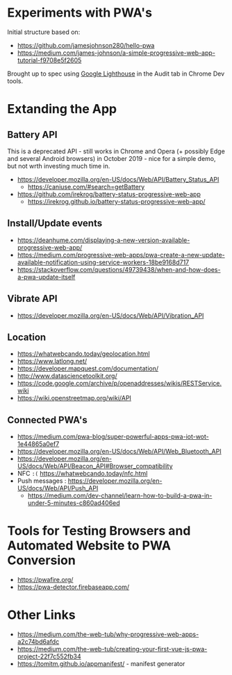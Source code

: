 # Experiments with PWA's

Initial structure based on:
* https://github.com/jamesjohnson280/hello-pwa
* https://medium.com/james-johnson/a-simple-progressive-web-app-tutorial-f9708e5f2605

Brought up to spec using [Google Lighthouse](https://developers.google.com/web/tools/lighthouse) in the Audit tab in Chrome Dev tools.

# Extanding the App

## Battery API
This is a deprecated API - still works in Chrome and Opera (+ possibly Edge and several Android browsers) in October 2019 - nice for a simple demo, but not wrth investing much time in.

* https://developer.mozilla.org/en-US/docs/Web/API/Battery_Status_API
  * https://caniuse.com/#search=getBattery
* https://github.com/irekrog/battery-status-progressive-web-app
  * https://irekrog.github.io/battery-status-progressive-web-app/

## Install/Update events

* https://deanhume.com/displaying-a-new-version-available-progressive-web-app/
* https://medium.com/progressive-web-apps/pwa-create-a-new-update-available-notification-using-service-workers-18be9168d717
* https://stackoverflow.com/questions/49739438/when-and-how-does-a-pwa-update-itself

## Vibrate API
* https://developer.mozilla.org/en-US/docs/Web/API/Vibration_API


## Location
* https://whatwebcando.today/geolocation.html
* https://www.latlong.net/
* https://developer.mapquest.com/documentation/
* http://www.datasciencetoolkit.org/
* https://code.google.com/archive/p/openaddresses/wikis/RESTService.wiki
* https://wiki.openstreetmap.org/wiki/API


## Connected PWA's
 
* https://medium.com/pwa-blog/super-powerful-apps-pwa-iot-wot-1e44865a0ef7
* https://developer.mozilla.org/en-US/docs/Web/API/Web_Bluetooth_API
* https://developer.mozilla.org/en-US/docs/Web/API/Beacon_API#Browser_compatibility
* NFC `:(` https://whatwebcando.today/nfc.html
* Push messages : https://developer.mozilla.org/en-US/docs/Web/API/Push_API
  * https://medium.com/dev-channel/learn-how-to-build-a-pwa-in-under-5-minutes-c860ad406ed



# Tools for Testing Browsers and Automated Website to PWA Conversion
* https://pwafire.org/
* https://pwa-detector.firebaseapp.com/


# Other Links
* https://medium.com/the-web-tub/why-progressive-web-apps-a2c74bd6afdc
* https://medium.com/the-web-tub/creating-your-first-vue-js-pwa-project-22f7c552fb34
* https://tomitm.github.io/appmanifest/ - manifest generator
